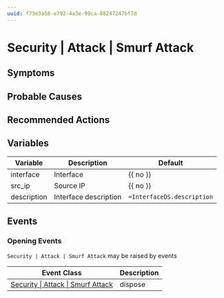```yaml
---
uuid: f73e3a58-e792-4a3e-99ca-88247247bf7d
---
```

# Security | Attack | Smurf Attack

## Symptoms

## Probable Causes

## Recommended Actions

## Variables

| Variable    | Description           | Default                    |
| ----------- | --------------------- | -------------------------- |
| interface   | Interface             | {{ no }}                   |
| src_ip      | Source IP             | {{ no }}                   |
| description | Interface description | `=InterfaceDS.description` |

## Events

### Opening Events
`Security | Attack | Smurf Attack` may be raised by events

| Event Class                                                                                      | Description |
| ------------------------------------------------------------------------------------------------ | ----------- |
| [Security \| Attack \| Smurf Attack](../../../event-classes-reference/security/attack/smurf-attack.md) | dispose     |
